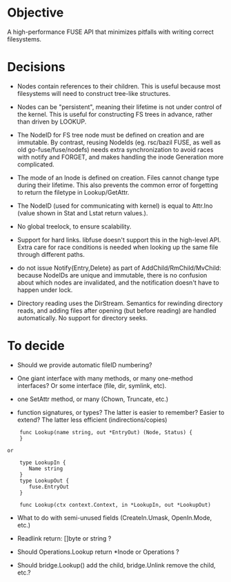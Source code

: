 
Objective
=========

A high-performance FUSE API that minimizes pitfalls with writing
correct filesystems.

Decisions
=========

   * Nodes contain references to their children. This is useful
     because most filesystems will need to construct tree-like
     structures.

   * Nodes can be "persistent", meaning their lifetime is not under
     control of the kernel. This is useful for constructing FS trees
     in advance, rather than driven by LOOKUP.

   * The NodeID for FS tree node must be defined on creation and are
     immutable. By contrast, reusing NodeIds (eg. rsc/bazil FUSE, as
     well as old go-fuse/fuse/nodefs) needs extra synchronization to
     avoid races with notify and FORGET, and makes handling the inode
     Generation more complicated.
     
   * The mode of an Inode is defined on creation.  Files cannot change
     type during their lifetime. This also prevents the common error
     of forgetting to return the filetype in Lookup/GetAttr.
     
   * The NodeID (used for communicating with kernel) is equal to
     Attr.Ino (value shown in Stat and Lstat return values.). 

   * No global treelock, to ensure scalability.

   * Support for hard links. libfuse doesn't support this in the
     high-level API.  Extra care for race conditions is needed when
     looking up the same file through different paths.

   * do not issue Notify{Entry,Delete} as part of
     AddChild/RmChild/MvChild: because NodeIDs are unique and
     immutable, there is no confusion about which nodes are
     invalidated, and the notification doesn't have to happen under
     lock.

   * Directory reading uses the DirStream. Semantics for rewinding
     directory reads, and adding files after opening (but before
     reading) are handled automatically. No support for directory
     seeks.


To decide
=========

   * Should we provide automatic fileID numbering?
   
   * One giant interface with many methods, or many one-method
     interfaces? Or some interface (file, dir, symlink, etc).
 
   * one SetAttr method, or many (Chown, Truncate, etc.)

   * function signatures, or types? The latter is easier to remember?
     Easier to extend? The latter less efficient (indirections/copies)

```
    func Lookup(name string, out *EntryOut) (Node, Status) {
    }

or

    type LookupIn {
       Name string
    }
    type LookupOut {
       fuse.EntryOut
    }

    func Lookup(ctx context.Context, in *LookupIn, out *LookupOut) 
```

   * What to do with semi-unused fields (CreateIn.Umask, OpenIn.Mode, etc.)
   
   * Readlink return: []byte or string ?

   * Should Operations.Lookup return *Inode or Operations ?

   * Should bridge.Lookup() add the child, bridge.Unlink remove the child, etc.?


 
